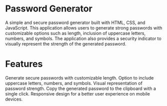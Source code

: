 # Password Generator

A simple and secure password generator built with HTML, CSS, and JavaScript. 
This application allows users to generate strong passwords with customizable options such as length, inclusion of uppercase letters, numbers, and symbols. 
The application also provides a security indicator to visually represent the strength of the generated password.

# Features

Generate secure passwords with customizable length.
Option to include uppercase letters, numbers, and symbols.
Visual representation of password strength.
Copy the generated password to the clipboard with a single click.
Responsive design for a better user experience on mobile devices.
